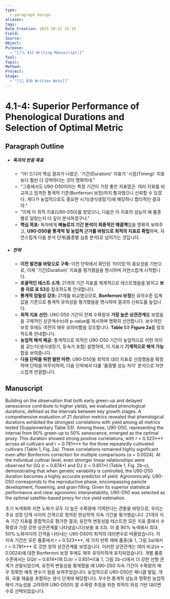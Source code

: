 ```yaml
---
type:
  - paragraph design
aliases:
tags:
Date_Creation: 2025-10-22 15:19
Field:
Source:
Object:
Purpose:
  - "[[🔍 415 Writing Manuscript]]"
Tool:
Topic:
Method:
Project:
Stage:
  - "[[📝 930 Written Note]]"
---
```

# 4.1-4: Superior Performance of Phenological Durations and Selection of Optimal Metric

## Paragraph Outline
- ##### 독자의 반응 목표
    - "아! 드디어 핵심 결과가 나왔군. '기간(Duration)' 지표가 '시점(Timing)' 지표보다 훨씬 더 강력하다는 것이 명확하네."
    - "그중에서도 U90-D50이라는 특정 기간이 가장 좋은 지표였군. 여러 지표를 비교하고 엄격한 통계적 기준(Bonferroni 보정)까지 통과했으니 신뢰할 수 있겠다. 게다가 농업적으로도 중요한 시기(생식생장기)에 해당하니 합리적인 결과야."
    - "이제 이 최적 지표(U90-D50)를 찾았으니, 다음은 이 지표의 성능이 왜 품종별로 달랐는지 더 깊이 분석하겠구나."
    - **핵심 목표:** 독자에게 **페놀로지 기간 분석이 최종적인 해결책**임을 명확히 보여주고, **U90-D50을 통계적 및 농업적 근거를 바탕으로 최적의 지표로 확립**하며, 자연스럽게 다음 분석 단계(품종별 심층 분석)로 넘어가는 것입니다.
- ##### 전략
    - **이전 발견을 바탕으로 구축:** 이전 단락에서 확인된 '타이밍'의 중요성을 기반으로, 이제 '기간(Duration)' 지표를 평가했음을 명시하며 자연스럽게 시작합니다.
    - **포괄적인 테스트 소개:** 21개의 기간 지표를 체계적으로 테스트했음을 밝히고 **보충 자료 표 S3**를 참조하도록 안내합니다.
    - **통계적 엄밀성 강조:** 21개를 비교했으므로, **Bonferroni 보정**된 유의수준 임계값을 기준으로 통계적 유의성을 평가했음을 명시하여 결과의 신뢰도를 높입니다.
    - **최적 지표 선언:** U90-D50 기간이 전체 수확량과 **가장 높은 상관관계**를 보였음을 구체적인 상관계수(r)와 p-value를 제시하며 명확히 선언합니다. 보수적인 보정 후에도 여전히 매우 유의미함을 강조합니다. **Table 1**과 **Figure 2a**를 참조하도록 안내합니다.
    - **농업적 해석 제공:** 통계적으로 최적인 U90-D50 기간이 농업적으로 어떤 의미를 갖는지(생식생장기, 등숙기 포함) 설명하여, 이 지표가 **기계적으로 해석 가능**함을 보여줍니다.
    - **다음 단락을 위한 발판 마련:** U90-D50을 최적의 대리 지표로 선정했음을 확정하며 단락을 마무리하여, 다음 단락에서 다룰 '품종별 성능 차이' 분석으로 자연스럽게 연결합니다.

## Manuscript

Building on the observation that both early green-up and delayed senescence contribute to higher yields, we evaluated phenological durations, defined as the intervals between key growth stages. A comprehensive evaluation of 21 duration metrics revealed that phenological durations exhibited the strongest correlations with yield among all metrics tested (Supplementary Table S3). Among these, U90-D50, representing the interval from 90% green-up to 50% senescence, emerged as the optimal proxy. This duration showed strong positive correlations, with r = 0.523*** across all cultivars and r = 0.781*** for the three repeatedly cultivated cultivars (Table 1, Fig. 2a). These correlations remained highly significant even after Bonferroni correction for multiple comparisons (α = 0.0024). At the individual cultivar level, even stronger linear relationships were observed for GQ (r = 0.874*) and DJ (r = 0.851*) (Table 1, Fig. 2b-c), demonstrating that when genetic variability is controlled, the U90-D50 duration becomes a highly accurate predictor of yield. Agronomically, U90-D50 corresponds to the reproductive phase, encompassing panicle development, flowering, and grain filling. Given its superior statistical performance and clear agronomic interpretability, U90-D50 was selected as the optimal satellite-based proxy for rice yield estimation.

초기 녹색화와 지연 노화가 모두 더 높은 수확량에 기여한다는 관찰을 바탕으로, 우리는 주요 성장 단계 사이의 간격으로 정의된 현상학적 지속 기간을 평가했습니다. 21개의 지속 기간 지표를 종합적으로 평가한 결과, 유전적 변동성을 테스트한 모든 지표 중에서 수확량과 가장 강한 상관관계를 나타냈습니다(보충 표 S3). 이 중 90% 녹색에서 최대 50% 노화까지의 간격을 나타내는 U90-D50이 최적의 대리변수로 떠올랐습니다. 이 지속 기간은 모든 품종에서 r = 0.523***, 세 가지 반복 재배 품종(표 1, 그림 2a)에서 r = 0.781*** 로 강한 양의 상관관계를 보였습니다. 이러한 상관관계는 여러 비교(α = 0.0024)에 대한 Bonferroni 보정 후에도 매우 유의미하게 유지되었습니다. 개별 품종 수준에서는 GQ(r = 0.874*)와 DJ(r = 0.851*)(표 1, 그림 2b-c)에서 더 강한 선형 관계가 관찰되었으며, 유전적 변동성을 통제했을 때 U90-D50 지속 기간이 수확량의 매우 정확한 예측 변수가 됨을 보여주었습니다. 농업적으로 U90-D50은 패니클 발달, 개화, 곡물 채움을 포함하는 생식 단계에 해당합니다. 우수한 통계적 성능과 명확한 농업적 해석 가능성을 고려하여 U90-D50이 쌀 수확량 추정을 위한 최적의 위성 기반 대리변수로 선택되었습니다.
